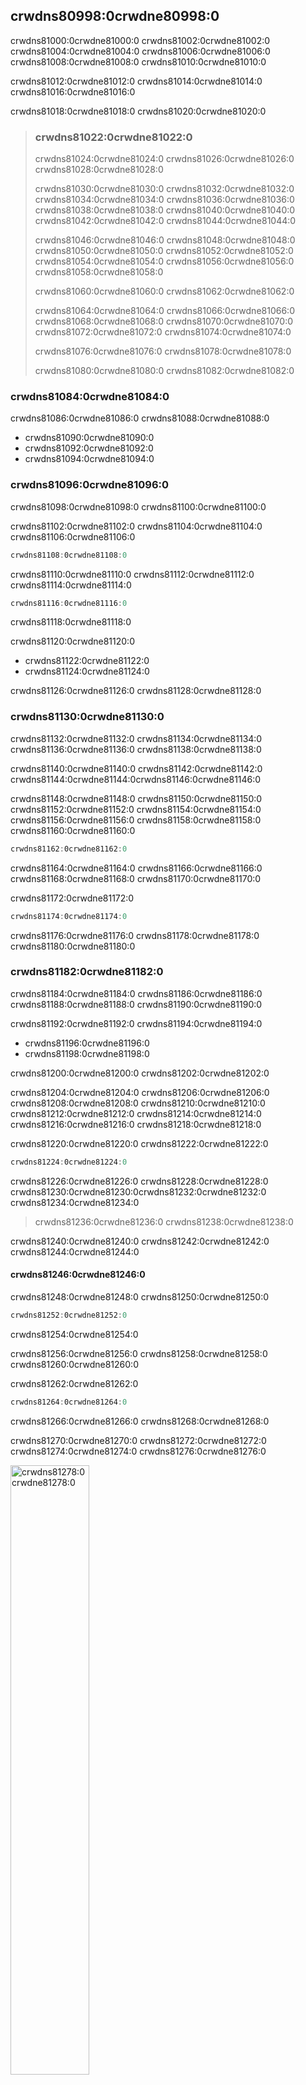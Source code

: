 ## crwdns80998:0crwdne80998:0

crwdns81000:0crwdne81000:0 crwdns81002:0crwdne81002:0 crwdns81004:0crwdne81004:0 crwdns81006:0crwdne81006:0 crwdns81008:0crwdne81008:0 crwdns81010:0crwdne81010:0

crwdns81012:0crwdne81012:0 crwdns81014:0crwdne81014:0 crwdns81016:0crwdne81016:0

crwdns81018:0crwdne81018:0 crwdns81020:0crwdne81020:0

> ### crwdns81022:0crwdne81022:0
> 
> crwdns81024:0crwdne81024:0 crwdns81026:0crwdne81026:0 crwdns81028:0crwdne81028:0
> 
> crwdns81030:0crwdne81030:0 crwdns81032:0crwdne81032:0 crwdns81034:0crwdne81034:0 crwdns81036:0crwdne81036:0 crwdns81038:0crwdne81038:0 crwdns81040:0crwdne81040:0 crwdns81042:0crwdne81042:0 crwdns81044:0crwdne81044:0
> 
> crwdns81046:0crwdne81046:0 crwdns81048:0crwdne81048:0 crwdns81050:0crwdne81050:0 crwdns81052:0crwdne81052:0 crwdns81054:0crwdne81054:0 crwdns81056:0crwdne81056:0 crwdns81058:0crwdne81058:0
> 
> crwdns81060:0crwdne81060:0 crwdns81062:0crwdne81062:0
> 
> crwdns81064:0crwdne81064:0 crwdns81066:0crwdne81066:0 crwdns81068:0crwdne81068:0 crwdns81070:0crwdne81070:0 crwdns81072:0crwdne81072:0 crwdns81074:0crwdne81074:0
> 
> crwdns81076:0crwdne81076:0 crwdns81078:0crwdne81078:0
> 
> crwdns81080:0crwdne81080:0 crwdns81082:0crwdne81082:0

### crwdns81084:0crwdne81084:0

crwdns81086:0crwdne81086:0 crwdns81088:0crwdne81088:0

* crwdns81090:0crwdne81090:0
* crwdns81092:0crwdne81092:0
* crwdns81094:0crwdne81094:0

### crwdns81096:0crwdne81096:0

crwdns81098:0crwdne81098:0 crwdns81100:0crwdne81100:0

crwdns81102:0crwdne81102:0 crwdns81104:0crwdne81104:0 crwdns81106:0crwdne81106:0

```rust
crwdns81108:0crwdne81108:0
```

crwdns81110:0crwdne81110:0 crwdns81112:0crwdne81112:0 crwdns81114:0crwdne81114:0

```rust
crwdns81116:0crwdne81116:0
```


<span class="caption">crwdns81118:0crwdne81118:0</span>

crwdns81120:0crwdne81120:0

* crwdns81122:0crwdne81122:0
* crwdns81124:0crwdne81124:0

crwdns81126:0crwdne81126:0 crwdns81128:0crwdne81128:0

### crwdns81130:0crwdne81130:0

crwdns81132:0crwdne81132:0<!-- ignore --> crwdns81134:0crwdne81134:0 crwdns81136:0crwdne81136:0 crwdns81138:0crwdne81138:0

crwdns81140:0crwdne81140:0 crwdns81142:0crwdne81142:0 crwdns81144:0crwdne81144:0<!-- ignore -->crwdns81146:0crwdne81146:0

crwdns81148:0crwdne81148:0 crwdns81150:0crwdne81150:0 crwdns81152:0crwdne81152:0 crwdns81154:0crwdne81154:0 crwdns81156:0crwdne81156:0 crwdns81158:0crwdne81158:0 crwdns81160:0crwdne81160:0

```rust
crwdns81162:0crwdne81162:0
```

crwdns81164:0crwdne81164:0 crwdns81166:0crwdne81166:0<!-- ignore --> crwdns81168:0crwdne81168:0<!-- ignore --> crwdns81170:0crwdne81170:0

crwdns81172:0crwdne81172:0

```rust
crwdns81174:0crwdne81174:0
```

crwdns81176:0crwdne81176:0 crwdns81178:0crwdne81178:0 crwdns81180:0crwdne81180:0

### crwdns81182:0crwdne81182:0

crwdns81184:0crwdne81184:0 crwdns81186:0crwdne81186:0 crwdns81188:0crwdne81188:0 crwdns81190:0crwdne81190:0

crwdns81192:0crwdne81192:0 crwdns81194:0crwdne81194:0

* crwdns81196:0crwdne81196:0
* crwdns81198:0crwdne81198:0

crwdns81200:0crwdne81200:0 crwdns81202:0crwdne81202:0

crwdns81204:0crwdne81204:0 crwdns81206:0crwdne81206:0 crwdns81208:0crwdne81208:0 crwdns81210:0crwdne81210:0 crwdns81212:0crwdne81212:0 crwdns81214:0crwdne81214:0 crwdns81216:0crwdne81216:0 crwdns81218:0crwdne81218:0

crwdns81220:0crwdne81220:0 crwdns81222:0crwdne81222:0

```rust
crwdns81224:0crwdne81224:0
```

crwdns81226:0crwdne81226:0 crwdns81228:0crwdne81228:0 crwdns81230:0crwdne81230:0<!-- ignore -->crwdns81232:0crwdne81232:0 crwdns81234:0crwdne81234:0

> crwdns81236:0crwdne81236:0 crwdns81238:0crwdne81238:0

crwdns81240:0crwdne81240:0 crwdns81242:0crwdne81242:0 crwdns81244:0crwdne81244:0

#### crwdns81246:0crwdne81246:0

crwdns81248:0crwdne81248:0 crwdns81250:0crwdne81250:0

```rust
crwdns81252:0crwdne81252:0
```


<span class="caption">crwdns81254:0crwdne81254:0</span>

crwdns81256:0crwdne81256:0 crwdns81258:0crwdne81258:0 crwdns81260:0crwdne81260:0

crwdns81262:0crwdne81262:0

```rust
crwdns81264:0crwdne81264:0
```

crwdns81266:0crwdne81266:0 crwdns81268:0crwdne81268:0

crwdns81270:0crwdne81270:0 crwdns81272:0crwdne81272:0 crwdns81274:0crwdne81274:0 crwdns81276:0crwdne81276:0

<img alt="crwdns81278:0crwdne81278:0" src="crwdns81280:0crwdne81280:0" class="center" style="width: 50%;" />

<span class="caption">crwdns81282:0crwdne81282:0</span>

crwdns81284:0crwdne81284:0 crwdns81286:0crwdne81286:0 crwdns81288:0crwdne81288:0

crwdns81290:0crwdne81290:0 crwdns81292:0crwdne81292:0 crwdns81294:0crwdne81294:0

<img alt="crwdns81296:0crwdne81296:0" src="crwdns81298:0crwdne81298:0" class="center" style="width: 50%;" />

<span class="caption">crwdns81300:0crwdne81300:0</span>

crwdns81302:0crwdne81302:0 crwdns81304:0crwdne81304:0

<img alt="crwdns81306:0crwdne81306:0" src="crwdns81308:0crwdne81308:0" class="center" style="width: 50%;" />

<span class="caption">crwdns81310:0crwdne81310:0</span>

crwdns81312:0crwdne81312:0 crwdns81314:0crwdne81314:0 crwdns81316:0crwdne81316:0 crwdns81318:0crwdne81318:0 crwdns81320:0crwdne81320:0

crwdns81322:0crwdne81322:0 crwdns81324:0crwdne81324:0 crwdns81326:0crwdne81326:0

```rust,ignore,does_not_compile
crwdns81328:0crwdne81328:0
```

crwdns81330:0crwdne81330:0

```console
crwdns81332:0crwdne81332:0
```

crwdns81334:0crwdne81334:0 crwdns81336:0crwdne81336:0 crwdns81338:0crwdne81338:0 crwdns81340:0crwdne81340:0

<img alt="crwdns81342:0crwdne81342:0" src="crwdns81344:0crwdne81344:0" class="center" style="width: 50%;" />

<span class="caption">crwdns81346:0crwdne81346:0</span>

crwdns81348:0crwdne81348:0 crwdns81350:0crwdne81350:0

crwdns81352:0crwdne81352:0 crwdns81354:0crwdne81354:0

#### crwdns81356:0crwdne81356:0

crwdns81358:0crwdne81358:0 crwdns81360:0crwdne81360:0

crwdns81362:0crwdne81362:0

```rust
crwdns81364:0crwdne81364:0
```

crwdns81366:0crwdne81366:0

crwdns81368:0crwdne81368:0 crwdns81370:0crwdne81370:0

#### crwdns81372:0crwdne81372:0

crwdns81374:0crwdne81374:0 crwdns81376:0crwdne81376:0

```rust
crwdns81378:0crwdne81378:0
```

crwdns81380:0crwdne81380:0

crwdns81382:0crwdne81382:0 crwdns81384:0crwdne81384:0 crwdns81386:0crwdne81386:0

crwdns81388:0crwdne81388:0<!-- ignore -->crwdns81390:0crwdne81390:0 crwdns81392:0crwdne81392:0

crwdns81394:0crwdne81394:0 crwdns81396:0crwdne81396:0 crwdns81398:0crwdne81398:0<!-- ignore --> crwdns81400:0crwdne81400:0

crwdns81402:0crwdne81402:0 crwdns81404:0crwdne81404:0 crwdns81406:0crwdne81406:0

* crwdns81408:0crwdne81408:0
* crwdns81410:0crwdne81410:0
* crwdns81412:0crwdne81412:0
* crwdns81414:0crwdne81414:0
* crwdns81416:0crwdne81416:0 crwdns81418:0crwdne81418:0

### crwdns81420:0crwdne81420:0

crwdns81422:0crwdne81422:0 crwdns81424:0crwdne81424:0 crwdns81426:0crwdne81426:0

<span class="filename">crwdns81428:0crwdne81428:0</span>

```rust
crwdns81430:0crwdne81430:0
```


<span class="caption">crwdns81432:0crwdne81432:0</span>

crwdns81434:0crwdne81434:0 crwdns81436:0crwdne81436:0 crwdns81438:0crwdne81438:0

### crwdns81440:0crwdne81440:0

crwdns81442:0crwdne81442:0 crwdns81444:0crwdne81444:0

<span class="filename">crwdns81446:0crwdne81446:0</span>

```rust
crwdns81448:0crwdne81448:0
```


<span class="caption">crwdns81450:0crwdne81450:0</span>

crwdns81452:0crwdne81452:0 crwdns81454:0crwdne81454:0

crwdns81456:0crwdne81456:0 crwdns81458:0crwdne81458:0 crwdns81460:0crwdne81460:0

crwdns81462:0crwdne81462:0

<span class="filename">crwdns81464:0crwdne81464:0</span>

```rust
crwdns81466:0crwdne81466:0
```

<span class="caption">crwdns81468:0crwdne81468:0</span>

crwdns81470:0crwdne81470:0 crwdns81472:0crwdne81472:0
